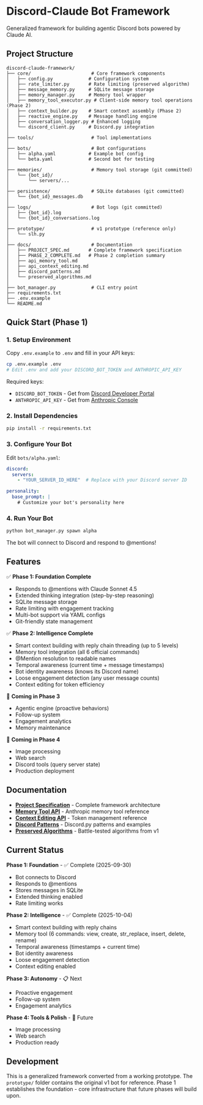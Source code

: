 # Discord-Claude Bot Framework

Generalized framework for building agentic Discord bots powered by Claude AI.

## Project Structure

```
discord-claude-framework/
├── core/                      # Core framework components
│   ├── config.py             # Configuration system
│   ├── rate_limiter.py       # Rate limiting (preserved algorithm)
│   ├── message_memory.py     # SQLite message storage
│   ├── memory_manager.py     # Memory tool wrapper
│   ├── memory_tool_executor.py # Client-side memory tool operations (Phase 2)
│   ├── context_builder.py    # Smart context assembly (Phase 2)
│   ├── reactive_engine.py    # Message handling engine
│   ├── conversation_logger.py # Enhanced logging
│   └── discord_client.py     # Discord.py integration
│
├── tools/                     # Tool implementations
│
├── bots/                      # Bot configurations
│   ├── alpha.yaml            # Example bot config
│   └── beta.yaml             # Second bot for testing
│
├── memories/                  # Memory tool storage (git committed)
│   └── {bot_id}/
│       └── servers/...
│
├── persistence/               # SQLite databases (git committed)
│   └── {bot_id}_messages.db
│
├── logs/                      # Bot logs (git committed)
│   ├── {bot_id}.log
│   └── {bot_id}_conversations.log
│
├── prototype/                 # v1 prototype (reference only)
│   └── slh.py
│
├── docs/                      # Documentation
│   ├── PROJECT_SPEC.md       # Complete framework specification
│   ├── PHASE_2_COMPLETE.md   # Phase 2 completion summary
│   ├── api_memory_tool.md
│   ├── api_context_editing.md
│   ├── discord_patterns.md
│   └── preserved_algorithms.md
│
├── bot_manager.py             # CLI entry point
├── requirements.txt
├── .env.example
└── README.md
```

## Quick Start (Phase 1)

### 1. Setup Environment

Copy `.env.example` to `.env` and fill in your API keys:

```bash
cp .env.example .env
# Edit .env and add your DISCORD_BOT_TOKEN and ANTHROPIC_API_KEY
```

Required keys:
- `DISCORD_BOT_TOKEN` - Get from [Discord Developer Portal](https://discord.com/developers/applications)
- `ANTHROPIC_API_KEY` - Get from [Anthropic Console](https://console.anthropic.com/)

### 2. Install Dependencies

```bash
pip install -r requirements.txt
```

### 3. Configure Your Bot

Edit `bots/alpha.yaml`:

```yaml
discord:
  servers:
    - "YOUR_SERVER_ID_HERE"  # Replace with your Discord server ID

personality:
  base_prompt: |
    # Customize your bot's personality here
```

### 4. Run Your Bot

```bash
python bot_manager.py spawn alpha
```

The bot will connect to Discord and respond to @mentions!

## Features

✅ **Phase 1: Foundation Complete**
- Responds to @mentions with Claude Sonnet 4.5
- Extended thinking integration (step-by-step reasoning)
- SQLite message storage
- Rate limiting with engagement tracking
- Multi-bot support via YAML configs
- Git-friendly state management

✅ **Phase 2: Intelligence Complete**
- Smart context building with reply chain threading (up to 5 levels)
- Memory tool integration (all 6 official commands)
- @Mention resolution to readable names
- Temporal awareness (current time + message timestamps)
- Bot identity awareness (knows its Discord name)
- Loose engagement detection (any user message counts)
- Context editing for token efficiency

🚧 **Coming in Phase 3**
- Agentic engine (proactive behaviors)
- Follow-up system
- Engagement analytics
- Memory maintenance

🚧 **Coming in Phase 4**
- Image processing
- Web search
- Discord tools (query server state)
- Production deployment

## Documentation

- **[Project Specification](docs/PROJECT_SPEC.md)** - Complete framework architecture
- **[Memory Tool API](docs/api_memory_tool.md)** - Anthropic memory tool reference
- **[Context Editing API](docs/api_context_editing.md)** - Token management reference
- **[Discord Patterns](docs/discord_patterns.md)** - Discord.py patterns and examples
- **[Preserved Algorithms](docs/preserved_algorithms.md)** - Battle-tested algorithms from v1

## Current Status

**Phase 1: Foundation** - ✅ Complete (2025-09-30)
- Bot connects to Discord
- Responds to @mentions
- Stores messages in SQLite
- Extended thinking enabled
- Rate limiting works

**Phase 2: Intelligence** - ✅ Complete (2025-10-04)
- Smart context building with reply chains
- Memory tool (6 commands: view, create, str_replace, insert, delete, rename)
- Temporal awareness (timestamps + current time)
- Bot identity awareness
- Loose engagement detection
- Context editing enabled

**Phase 3: Autonomy** - 📋 Next
- Proactive engagement
- Follow-up system
- Engagement analytics

**Phase 4: Tools & Polish** - 🔮 Future
- Image processing
- Web search
- Production ready

## Development

This is a generalized framework converted from a working prototype. The `prototype/` folder contains the original v1 bot for reference. Phase 1 establishes the foundation - core infrastructure that future phases will build upon.
